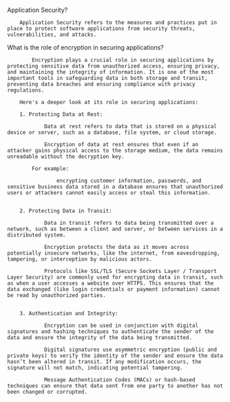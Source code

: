 Application Security?
       
        Application Security refers to the measures and practices put in place to protect software applications from security threats, vulnerabilities, and attacks.

What is the role of encryption in securing applications?

            Encryption plays a crucial role in securing applications by protecting sensitive data from unauthorized access, ensuring privacy, and maintaining the integrity of information. It is one of the most important tools in safeguarding data in both storage and transit, preventing data breaches and ensuring compliance with privacy regulations. 

        Here's a deeper look at its role in securing applications:

        1. Protecting Data at Rest:

                Data at rest refers to data that is stored on a physical device or server, such as a database, file system, or cloud storage.

                Encryption of data at rest ensures that even if an attacker gains physical access to the storage medium, the data remains unreadable without the decryption key.

            For example: 

                    encrypting customer information, passwords, and sensitive business data stored in a database ensures that unauthorized users or attackers cannot easily access or steal this information.


        2. Protecting Data in Transit:

                Data in transit refers to data being transmitted over a network, such as between a client and server, or between services in a distributed system.

                Encryption protects the data as it moves across potentially insecure networks, like the internet, from eavesdropping, tampering, or interception by malicious actors.

                Protocols like SSL/TLS (Secure Sockets Layer / Transport Layer Security) are commonly used for encrypting data in transit, such as when a user accesses a website over HTTPS. This ensures that the data exchanged (like login credentials or payment information) cannot be read by unauthorized parties.


        3. Authentication and Integrity:

                Encryption can be used in conjunction with digital signatures and hashing techniques to authenticate the sender of the data and ensure the integrity of the data being transmitted.

                Digital signatures use asymmetric encryption (public and private keys) to verify the identity of the sender and ensure the data hasn’t been altered in transit. If any modification occurs, the signature will not match, indicating potential tampering.

                Message Authentication Codes (MACs) or hash-based techniques can ensure that data sent from one party to another has not been changed or corrupted.

